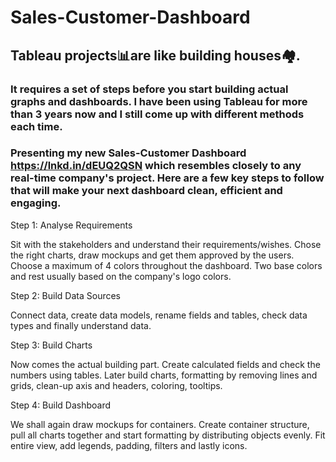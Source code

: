 # Sales-Customer-Dashboard

## Tableau projects📊are like building houses🏘.

### It requires a set of steps before you start building actual graphs and dashboards. I have been using Tableau for more than 3 years now and I still come up with different methods each time. 

### Presenting my new Sales-Customer Dashboard https://lnkd.in/dEUQ2QSN which resembles closely to any real-time company's project. Here are a few key steps to follow that will make your next dashboard clean, efficient and engaging.

Step 1: Analyse Requirements

Sit with the stakeholders and understand their requirements/wishes. Chose the right charts, draw mockups and get them approved by the users. Choose a maximum of 4 colors throughout the dashboard. Two base colors and rest usually based on the company's logo colors. 

Step 2: Build Data Sources

Connect data, create data models, rename fields and tables, check data types and finally understand data.

Step 3: Build Charts

Now comes the actual building part. Create calculated fields and check the numbers using tables. Later build charts, formatting by removing lines and grids, clean-up axis and headers, coloring, tooltips.

Step 4: Build Dashboard

We shall again draw mockups for containers. Create container structure, pull all charts together and start formatting by distributing objects evenly. Fit entire view, add legends, padding, filters and lastly icons.
